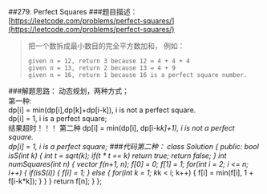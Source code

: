 ##279. Perfect Squares
###题目描述：[https://leetcode.com/problems/perfect-squares/](https://leetcode.com/problems/perfect-squares/)
> 把一个数拆成最小数目的完全平方数加和， 例如：    
>   
>     given n = 12, return 3 because 12 = 4 + 4 + 4
>     given n = 13, return 2 because 13 = 4 + 9
>     given n = 16, return 1 because 16 is a perfect square number.

###解题思路：
动态规划，两种方式；    
第一种:    
    dp[i] = min(dp[i],dp[k]+dp[i-k]), i is not a perfect square.    
    dp[i] = 1, i is a perfect square;    
结果超时！！！
第二种
    dp[i] = min(dp[i], dp[i-k*k]+1), i is not a perfect square.    
    dp[i] = 1, i is a perfect square;
###代码第二种：
	class Solution {
	public:
	    bool isS(int k) {
	        int t = sqrt(k);
	        if(t * t == k)
	            return true;
	        return false;
	    }
	    int numSquares(int n) {
	        vector<int> f(n+1, n);
	        f[0] = 0; f[1] = 1;
	        for(int i = 2; i <= n; i++) {
	            if(isS(i)) {
	                f[i] = 1;
	            }
	            else {
	                for(int k = 1; k*k < i; k++) {
	                    f[i] = min(f[i], 1 + f[i-k*k]);
	                }
	            }
	        }
	        return f[n];
	    }
	};